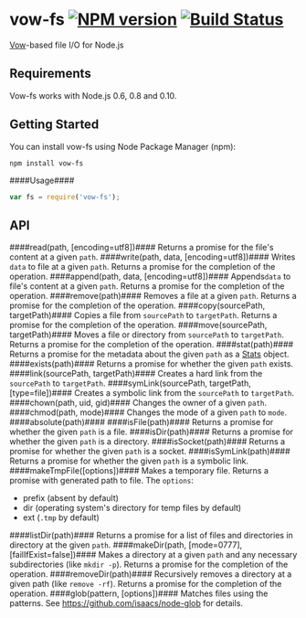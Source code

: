 vow-fs [![NPM version](https://badge.fury.io/js/vow-fs.png)](http://badge.fury.io/js/vow-fs) [![Build Status](https://secure.travis-ci.org/dfilatov/vow-fs.png)](http://travis-ci.org/dfilatov/vow-fs)
======

[Vow](https://github.com/dfilatov/vow)-based file I/O for Node.js

Requirements
------------
Vow-fs works with Node.js 0.6, 0.8 and 0.10.

Getting Started
---------------
You can install vow-fs using Node Package Manager (npm):

    npm install vow-fs

####Usage####
````javascript
var fs = require('vow-fs');
````

API
---
####read(path, [encoding=utf8])####
Returns a promise for the file's content at a given ````path````.
####write(path, data, [encoding=utf8])####
Writes ````data```` to file at a given ````path````. Returns a promise for the completion of the operation.
####append(path, data, [encoding=utf8])####
Appends````data```` to file's content at a given ````path````. Returns a promise for the completion of the operation.
####remove(path)####
Removes a file at a given ````path````. Returns a promise for the completion of the operation.
####copy(sourcePath, targetPath)####
Copies a file from ````sourcePath```` to ````targetPath````. Returns a promise for the completion of the operation.
####move(sourcePath, targetPath)####
Moves a file or directory from ````sourcePath```` to ````targetPath````. Returns a promise for the completion of the operation.
####stat(path)####
Returns a promise for the metadata about the given ````path```` as a [Stats](http://nodejs.org/api/fs.html#fs_class_fs_stats) object.
####exists(path)####
Returns a promise for whether the given ````path```` exists.
####link(sourcePath, targetPath)####
Creates a hard link from the ````sourcePath```` to ````targetPath````.
####symLink(sourcePath, targetPath, [type=file])####
Creates a symbolic link from the ````sourcePath```` to ````targetPath````.
####chown(path, uid, gid)####
Changes the owner of a given ````path````.
####chmod(path, mode)####
Changes the mode of a given ````path```` to ````mode````.
####absolute(path)####
####isFile(path)####
Returns a promise for whether the given ````path```` is a file.
####isDir(path)####
Returns a promise for whether the given ````path```` is a directory.
####isSocket(path)####
Returns a promise for whether the given ````path```` is a socket.
####isSymLink(path)####
Returns a promise for whether the given ````path```` is a symbolic link.
####makeTmpFile([options])####
Makes a temporary file. Returns a promise with generated path to file.
The ````options````:
  * prefix (absent by default)
  * dir (operating system's directory for temp files by default)
  * ext (````.tmp```` by default)

####listDir(path)####
Returns a promise for a list of files and directories in directory at the given ````path````.
####makeDir(path, [mode=0777], [failIfExist=false])####
Makes a directory at a given ````path```` and any necessary subdirectories (like ````mkdir -p````). Returns a promise for the completion of the operation.
####removeDir(path)####
Recursively removes a directory at a given path (like ````remove -rf````). Returns a promise for the completion of the operation.
####glob(pattern, [options])####
Matches files using the patterns. See https://github.com/isaacs/node-glob for details.
